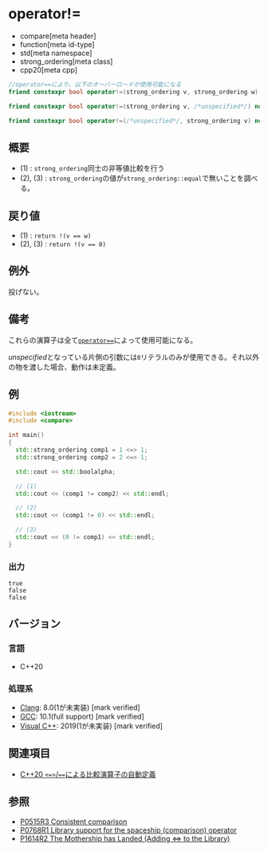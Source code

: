 # operator!=

* compare[meta header]
* function[meta id-type]
* std[meta namespace]
* strong_ordering[meta class]
* cpp20[meta cpp]

```cpp
//operator==により、以下のオーバーロードが使用可能になる        
friend constexpr bool operator!=(strong_ordering v, strong_ordering w) noexcept; // (1)

friend constexpr bool operator!=(strong_ordering v, /*unspecified*/) noexcept;   // (2)

friend constexpr bool operator!=(/*unspecified*/, strong_ordering v) noexcept;   // (3)
```

## 概要

- (1) : `strong_ordering`同士の非等値比較を行う
- (2), (3) : `strong_ordering`の値が`strong_ordering::equal`で無いことを調べる。

## 戻り値

- (1) : `return !(v == w)` 
- (2), (3) : `return !(v == 0)`


## 例外

投げない。

## 備考

これらの演算子は全て[`operator==`](op_equal.md)によって使用可能になる。

*unspecified*となっている片側の引数には`0`リテラルのみが使用できる。それ以外の物を渡した場合、動作は未定義。

## 例
```cpp example
#include <iostream>
#include <compare>

int main()
{
  std::strong_ordering comp1 = 1 <=> 1;
  std::strong_ordering comp2 = 2 <=> 1;

  std::cout << std::boolalpha;

  // (1)
  std::cout << (comp1 != comp2) << std::endl;

  // (2) 
  std::cout << (comp1 != 0) << std::endl;

  // (3)
  std::cout << (0 != comp1) << std::endl;
}
```

### 出力
```
true
false
false
```

## バージョン
### 言語
- C++20

### 処理系
- [Clang](/implementation.md#clang): 8.0(1が未実装) [mark verified]
- [GCC](/implementation.md#gcc): 10.1(full support) [mark verified]
- [Visual C++](/implementation.md#visual_cpp): 2019(1が未実装) [mark verified]

## 関連項目

- [C++20 `<=>`/`==`による比較演算子の自動定義](/lang/cpp20/consistent_comparison.md)


## 参照

- [P0515R3 Consistent comparison](http://wg21.link/p0515)
- [P0768R1 Library support for the spaceship (comparison) operator](http://wg21.link/p0768)
- [P1614R2 The Mothership has Landed (Adding <=> to the Library)](http://wg21.link/p1614)

